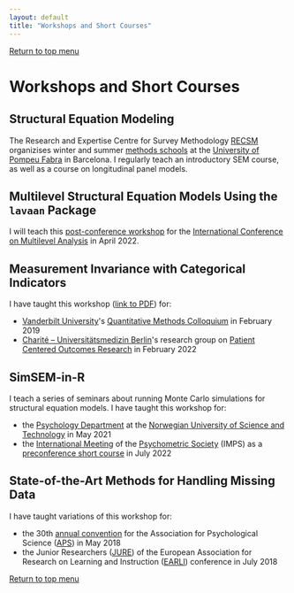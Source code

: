 ```yaml
---
layout: default
title: "Workshops and Short Courses"
---
```


[Return to top menu](index.md)

<!-- List of workshops to link students to materials -->

# Workshops and Short Courses

## Structural Equation Modeling

The Research and Expertise Centre for Survey Methodology [RECSM](https://www.upf.edu/web/survey) organizises winter and summer [methods schools](https://www.upf.edu/web/survey/activities) at the [University of Pompeu Fabra](https://www.upf.edu/)
in Barcelona.  I regularly teach an introductory SEM course, as well as a course on longitudinal panel models.


## Multilevel Structural Equation Models Using the `lavaan` Package

I will teach this [post-conference workshop](https://multilevel.fss.uu.nl/course/post-conference-multilevel-sem/) for the [International Conference on Multilevel Analysis](https://multilevel.fss.uu.nl/) in April 2022.


## Measurement Invariance with Categorical Indicators

I have taught this workshop ([link to PDF](CatMeasEq/Jorgensen.CatMeasEq.pdf)) for:

- [Vanderbilt University](https://www.vanderbilt.edu)'s [Quantitative Methods Colloquium](https://www.vanderbilt.edu/psychological_sciences/graduate/programs/quantitative-methods/colloquium.php) in February 2019
- [Charité – Universitätsmedizin Berlin](https://www.charite.de/en/)'s research group on [Patient Centered Outcomes Research](http://patient-centered-outcomes-research.org/) in February 2022


## SimSEM-in-R

I teach a series of seminars about running Monte Carlo simulations for structural equation models.  I have taught this workshop for:

- the [Psychology Department](https://www.ntnu.edu/psychology) at the [Norwegian University of Science and Technology](https://www.ntnu.edu/) in May 2021
- the  [International Meeting](https://www.psychometricsociety.org/annual-meeting) of the [Psychometric Society](https://www.psychometricsociety.org/) (IMPS) as a [preconference short course](https://www.psychometricsociety.org/post/simsem-r-simulating-structural-equation-models-using-lavaan-and-simsem) in July 2022


## State-of-the-Art Methods for Handling Missing Data

I have taught variations of this workshop for:

- the 30th [annual convention](https://www.psychologicalscience.org/conventions) for the Association for Psychological Science ([APS](https://www.psychologicalscience.org/)) in May 2018
- the Junior Researchers ([JURE](https://www.earli.org/jure)) of the European Association for Research on Learning and Instruction ([EARLI](https://www.earli.org/)) conference in July 2018


[Return to top menu](index.md)

